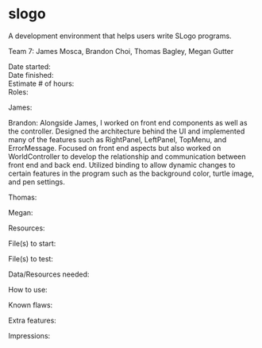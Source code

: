# slogo
A development environment that helps users write SLogo programs.

Team 7: James Mosca, Brandon Choi, Thomas Bagley, Megan Gutter

Date started: <br>
Date finished: <br>
Estimate # of hours: <br>
Roles:

James:

Brandon: Alongside James, I worked on front end components as well as the controller. Designed the architecture behind the UI and implemented many of the features such as RightPanel, LeftPanel, TopMenu, and ErrorMessage. Focused on front end aspects but also worked on WorldController to develop the relationship and communication between front end and back end. Utilized binding to allow dynamic changes to certain features in the program such as the background color, turtle image, and pen settings.

Thomas:

Megan:

Resources:

File(s) to start:

File(s) to test:

Data/Resources needed:

How to use:

Known flaws:

Extra features:

Impressions:

